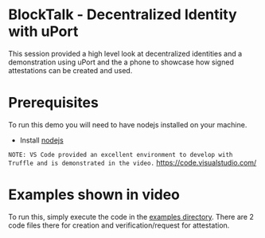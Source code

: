 # BlockTalk - Decentralized Identity with uPort
This session provided a high level look at decentralized identities and a demonstration using uPort and the a phone to showcase how signed attestations can be created and used.  

# Prerequisites
To run this demo you will need to have nodejs installed on your machine.

- Install [nodejs](https://nodejs.org/en/)

`NOTE: VS Code provided an excellent environment to develop with Truffle and is demonstrated in the video.` https://code.visualstudio.com/

# Examples shown in video
To run this, simply execute the code in the [examples directory](uport-credentials\examples).  There are 2 code files there for creation and verification/request for attestation.